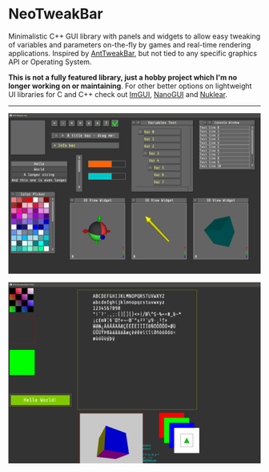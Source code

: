 
# NeoTweakBar

Minimalistic C++ GUI library with panels and widgets to allow easy tweaking of variables and parameters
on-the-fly by games and real-time rendering applications. Inspired by [AntTweakBar](http://anttweakbar.sourceforge.net/doc/),
but not tied to any specific graphics API or Operating System.

**This is not a fully featured library, just a hobby project which I'm no longer working on or maintaining**. For other better options on lightweight UI
libraries for C and C++ check out [ImGUI](https://github.com/ocornut/imgui), [NanoGUI](https://github.com/wjakob/nanogui) and [Nuklear](https://github.com/vurtun/nuklear).

---

![sample_widgets](https://github.com/glampert/neo-tweak-bar/blob/17639c14acf85874da2217f2e296183b31b62140/samples/misc/sample_geometry_widgets.png "sample_widgets")

![sample_geometry_batch](https://github.com/glampert/neo-tweak-bar/blob/17639c14acf85874da2217f2e296183b31b62140/samples/misc/sample_geometry_batch.png "sample_geometry_batch")
